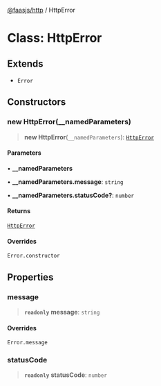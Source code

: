 [@faasjs/http](../README.md) / HttpError

# Class: HttpError

## Extends

- `Error`

## Constructors

### new HttpError(__namedParameters)

> **new HttpError**(`__namedParameters`): [`HttpError`](HttpError.md)

#### Parameters

• **\_\_namedParameters**

• **\_\_namedParameters\.message**: `string`

• **\_\_namedParameters\.statusCode?**: `number`

#### Returns

[`HttpError`](HttpError.md)

#### Overrides

`Error.constructor`

## Properties

### message

> **`readonly`** **message**: `string`

#### Overrides

`Error.message`

### statusCode

> **`readonly`** **statusCode**: `number`
